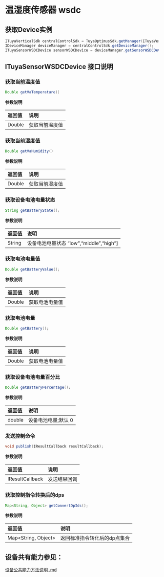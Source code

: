 # 温湿度传感器 wsdc

## 获取Device实例

```java
ITuyaVerticalSdk centralControlSdk = TuyaOptimusSdk.getManager(ITuyaVerticalSdk.class);
IDeviceManager deviceManager = centralControlSdk.getDeviceManager();
ITuyaSensorWSDCDevice sensorWSDCDevice = deviceManager.getSensorWSDCDevice(mDevId);
```

## ITuyaSensorWSDCDevice 接口说明

### 获取当前温度值

```java
Double getVaTemperature()
```

**参数说明**

| 返回值  | 说明                        |
| :------ | :-------------------------- |
| Double | 获取当前温度值 |

### 获取当前湿度值

```java
Double getVaHumidity()
```

**参数说明**

| 返回值  | 说明                        |
| :------ | :-------------------------- |
| Double | 获取当前湿度值 |



### 获取设备电池电量状态

```java
String getBatteryState();
```

**参数说明**

| 返回值  | 说明                            |
| :------ | :------------------------------ |
| String | 设备电池电量状态 “low”,“middle”,“high”] |


### 获取电池电量值

```java
Double getBatteryValue();
```

**参数说明**

| 返回值  | 说明                            |
| :------ | :------------------------------ |
| Double | 获取电池电量值 |

### 获取电池电量

```java
Double getBattery();
```

**参数说明**

| 返回值  | 说明                            |
| :------ | :------------------------------ |
| Double | 获取电池电量值 |

### 获取设备电池电量百分比

```java
Double getBatteryPercentage();
```

**参数说明**

| 返回值  | 说明                            |
| :------ | :------------------------------ |
| double | 设备电池电量;默认 0 |


### 发送控制命令

```java
void publish(IResultCallback resultCallback);
```

**参数说明**

| 返回值          | 说明         |
| :-------------- | :----------- |
| IResultCallback | 发送结果回调 |

### 获取控制指令转换后的dps

```java
Map<String, Object> getConvertDpIds();
```

**参数说明**

| 返回值              | 说明                         |
| :------------------ | :--------------------------- |
| Map<String, Object> | 返回标准指令转化后的dp点集合 |



## 设备共有能力参见：

[设备公共能力方法说明 .md](./device_public_ablity_method.md)  

